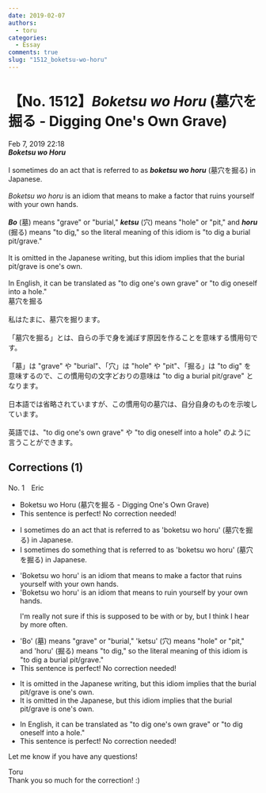 ```yaml
---
date: 2019-02-07
authors:
  - toru
categories:
  - Essay
comments: true
slug: "1512_boketsu-wo-horu"
---
```


# 【No. 1512】<strong><em>Boketsu wo Horu</strong></em> (墓穴を掘る - Digging One's Own Grave)
<div class="date">Feb 7, 2019 22:18</div>
<div id="post"><div id="body_show_ori">
<strong><em>Boketsu wo Horu</strong></em><br/><br/>I sometimes do an act that is referred to as <strong><em>boketsu wo horu</em></strong> (墓穴を掘る) in Japanese.<br/><br/><em>Boketsu wo horu</em> is an idiom that means to make a factor that ruins yourself with your own hands.<br/><br/><strong><em>Bo</em></strong> (墓) means "grave" or "burial," <strong><em>ketsu</em></strong> (穴) means "hole" or "pit," and <strong><em>horu</em></strong> (掘る) means "to dig," so the literal meaning of this idiom is "to dig a burial pit/grave."<br/><br/>It is omitted in the Japanese writing, but this idiom implies that the burial pit/grave is one's own.<br/><br/>In English, it can be translated as "to dig one's own grave" or "to dig oneself into a hole."
</div></div>

<!-- more -->

<div id="post_ja"><div id="body_show_mo">
墓穴を掘る<br/><br/>私はたまに、墓穴を掘ります。<br/><br/>「墓穴を掘る」とは、自らの手で身を滅ぼす原因を作ることを意味する慣用句です。<br/><br/>「墓」は "grave" や "burial"、「穴」は "hole" や "pit"、「掘る」は "to dig" を意味するので、この慣用句の文字どおりの意味は "to dig a burial pit/grave" となります。<br/><br/>日本語では省略されていますが、この慣用句の墓穴は、自分自身のものを示唆しています。<br/><br/>英語では、"to dig one's own grave" や "to dig oneself into a hole" のように言うことができます。
</div></div>

## Corrections (1)
<div id="block"><div class="first_name"> No. 1　<span class="just_name">Eric</span></div><div id="block2">
<ul class="correction_field">
<li class="incorrect">Boketsu wo Horu (墓穴を掘る - Digging One's Own Grave)</li>
<li class="corrected perfect">This sentence is perfect! No correction needed!</li>
</ul>
<ul class="correction_field">
<li class="incorrect">I sometimes do an act that is referred to as 'boketsu wo horu' (墓穴を掘る) in Japanese.</li>
<li class="corrected correct">
I sometimes do something that is referred to as 'boketsu wo horu' (墓穴を掘る) in Japanese.
</li>
</ul>
<ul class="correction_field">
<li class="incorrect">'Boketsu wo horu' is an idiom that means to make a factor that ruins yourself with your own hands.</li>
<li class="corrected correct">
'Boketsu wo horu' is an idiom that means to ruin yourself by your own hands.
<p class="correction_comment">I'm really not sure if this is supposed to be with or by, but I think I hear by more often.</p>
</li>
</ul>
<ul class="correction_field">
<li class="incorrect">'Bo' (墓) means "grave" or "burial," 'ketsu' (穴) means "hole" or "pit," and 'horu' (掘る) means "to dig," so the literal meaning of this idiom is "to dig a burial pit/grave."</li>
<li class="corrected perfect">This sentence is perfect! No correction needed!</li>
</ul>
<ul class="correction_field">
<li class="incorrect">It is omitted in the Japanese writing, but this idiom implies that the burial pit/grave is one's own.</li>
<li class="corrected correct">
It is omitted in the Japanese, but this idiom implies that the burial pit/grave is one's own.
</li>
</ul>
<ul class="correction_field">
<li class="incorrect">In English, it can be translated as "to dig one's own grave" or "to dig oneself into a hole."</li>
<li class="corrected perfect">This sentence is perfect! No correction needed!</li>
</ul>
<p class="comment_small">
 Let me know if you have any questions!
</p>

</div><div class="name"><span class="just_name">Toru</span><br>
Thank you so much for the correction! :)
</div>
</div>
